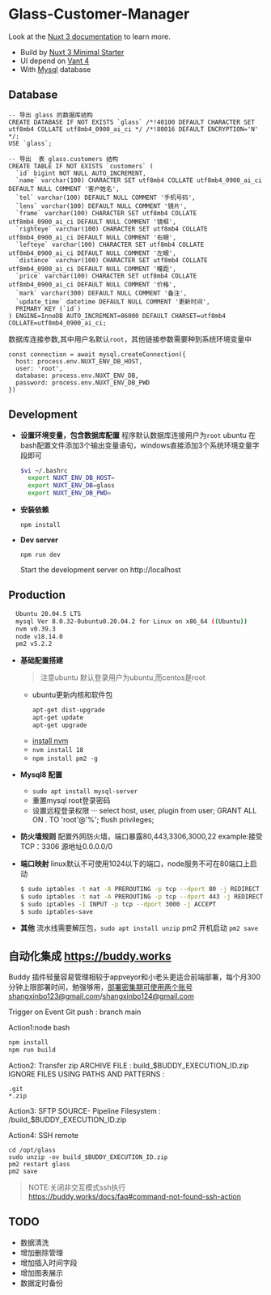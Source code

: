# Glass-Customer-Manager

Look at the [Nuxt 3 documentation](https://nuxt.com/docs/getting-started/introduction) to learn more.

- Build by [Nuxt 3 Minimal Starter](https://nuxt.new/)
- UI depend on [Vant 4](https://vant-ui.github.io/vant/#/zh-CN)
- With [Mysql]() database

## Database

```
-- 导出 glass 的数据库结构
CREATE DATABASE IF NOT EXISTS `glass` /*!40100 DEFAULT CHARACTER SET utf8mb4 COLLATE utf8mb4_0900_ai_ci */ /*!80016 DEFAULT ENCRYPTION='N' */;
USE `glass`;

-- 导出  表 glass.customers 结构
CREATE TABLE IF NOT EXISTS `customers` (
  `id` bigint NOT NULL AUTO_INCREMENT,
  `name` varchar(100) CHARACTER SET utf8mb4 COLLATE utf8mb4_0900_ai_ci DEFAULT NULL COMMENT '客户姓名',
  `tel` varchar(100) DEFAULT NULL COMMENT '手机号码',
  `lens` varchar(100) DEFAULT NULL COMMENT '镜片',
  `frame` varchar(100) CHARACTER SET utf8mb4 COLLATE utf8mb4_0900_ai_ci DEFAULT NULL COMMENT '镜框',
  `righteye` varchar(100) CHARACTER SET utf8mb4 COLLATE utf8mb4_0900_ai_ci DEFAULT NULL COMMENT '右眼',
  `lefteye` varchar(100) CHARACTER SET utf8mb4 COLLATE utf8mb4_0900_ai_ci DEFAULT NULL COMMENT '左眼',
  `distance` varchar(100) CHARACTER SET utf8mb4 COLLATE utf8mb4_0900_ai_ci DEFAULT NULL COMMENT '瞳距',
  `price` varchar(100) CHARACTER SET utf8mb4 COLLATE utf8mb4_0900_ai_ci DEFAULT NULL COMMENT '价格',
  `mark` varchar(300) DEFAULT NULL COMMENT '备注',
  `update_time` datetime DEFAULT NULL COMMENT '更新时间',
  PRIMARY KEY (`id`)
) ENGINE=InnoDB AUTO_INCREMENT=86000 DEFAULT CHARSET=utf8mb4 COLLATE=utf8mb4_0900_ai_ci;
```

数据库连接参数,其中用户名默认`root`，其他链接参数需要种到系统环境变量中

```
const connection = await mysql.createConnection({
  host: process.env.NUXT_ENV_DB_HOST,
  user: 'root',
  database: process.env.NUXT_ENV_DB,
  password: process.env.NUXT_ENV_DB_PWD
})
```

## Development
* __设置环境变量，包含数据库配置__ 程序默认数据库连接用户为`root`
  ubuntu 在bash配置文件添加3个输出变量语句，windows直接添加3个系统环境变量字段即可
  ```bash 
  $vi ~/.bashrc 
    export NUXT_ENV_DB_HOST=
    export NUXT_ENV_DB=glass
    export NUXT_ENV_DB_PWD=
  ```
* __安装依赖__
  ```
  npm install
  ```
* __Dev server__
  ```
  npm run dev
  ```
  Start the development server on http://localhost


## Production
```bash
  Ubuntu 20.04.5 LTS
  mysql Ver 8.0.32-0ubuntu0.20.04.2 for Linux on x86_64 ((Ubuntu))
  nvm v0.39.3
  node v18.14.0
  pm2 v5.2.2
  ```

* __基础配置搭建__
  
  > 注意ubuntu 默认登录用户为ubuntu,而centos是root
  
  * ubuntu更新内核和软件包
    ```bash
    apt-get dist-upgrade
    apt-get update
    apt-get upgrade
    ``` 
  * [install nvm](https://github.com/nvm-sh/nvm) 
  * `nvm install 18`
  * `npm install pm2 -g` 
  
* __Mysql8 配置__
  * `sudo apt install mysql-server`
  * 重置mysql root登录密码
  * 设置远程登录权限
  ···
    select host, user, plugin from user;
    GRANT ALL ON *.* TO 'root'@'%'; 
    flush privileges;

* __防火墙规则__
  配置外网防火墙，端口暴露80,443,3306,3000,22
  example:接受   TCP：3306  源地址0.0.0.0/0

* __端口映射__
  linux默认不可使用1024以下的端口，node服务不可在80端口上启动
  ```bash
  $ sudo iptables -t nat -A PREROUTING -p tcp --dport 80 -j REDIRECT --to-port 3000
  $ sudo iptables -t nat -A PREROUTING -p tcp --dport 443 -j REDIRECT --to-port 3000
  $ sudo iptables -I INPUT -p tcp --dport 3000 -j ACCEPT
  $ sudo iptables-save
  ```
* __其他__
  流水线需要解压包，`sudo apt install unzip`
  pm2 开机启动 `pm2 save`

## 自动化集成 https://buddy.works
Buddy 插件轻量容易管理相较于appveyor和小老头更适合前端部署，每个月300分钟上限部署时间，勉强够用，部署密集期可使用两个账号shangxinbo123@gmail.com/shangxinbo124@gmail.com

Trigger on Event
Git push  : branch main

Action1:node bash
  ```bash 
  npm install 
  npm run build
  ```
Action2: Transfer zip
ARCHIVE FILE       :  build_$BUDDY_EXECUTION_ID.zip
IGNORE FILES USING PATHS AND PATTERNS :
  ```
  .git
  *.zip
  ```

Action3: SFTP
SOURCE- Pipeline Filesystem  : /build_$BUDDY_EXECUTION_ID.zip


Action4: SSH remote
  ```
  cd /opt/glass
  sudo unzip -ov build_$BUDDY_EXECUTION_ID.zip
  pm2 restart glass
  pm2 save
  ```

> NOTE:关闭非交互模式ssh执行
https://buddy.works/docs/faq#command-not-found-ssh-action


## TODO 
* 数据清洗
* 增加删除管理
* 增加插入时间字段
* 增加图表展示
* 数据定时备份

